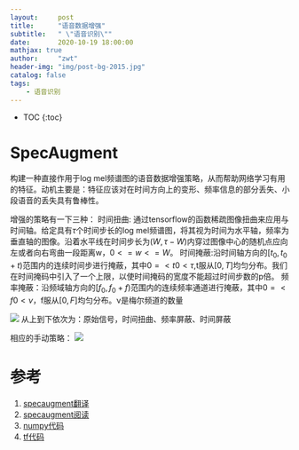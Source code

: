 ```yaml
---
layout:     post
title:      "语音数据增强"
subtitle:   " \"语音识别\""
date:       2020-10-19 18:00:00
mathjax: true
author:     "zwt"
header-img: "img/post-bg-2015.jpg"
catalog: false
tags:
    - 语音识别
---
```

* TOC
{:toc}

# SpecAugment

构建一种直接作用于log mel频谱图的语音数据增强策略，从而帮助网络学习有用的特征。动机主要是：特征应该对在时间方向上的变形、频率信息的部分丢失、小段语音的丢失具有鲁棒性。

增强的策略有一下三种：
时间扭曲: 通过tensorflow的函数稀疏图像扭曲来应用与时间轴。给定具有$\tau$个时间步长的log mel频谱图，将其视为时间为水平轴，频率为垂直轴的图像。沿着水平线在时间步长为$(W, \tau - W)$内穿过图像中心的随机点应向左或者向右弯曲一段距离w，$0 <= w <= W$。
时间掩蔽:沿时间轴方向的$[t_0,t_0+t)$范围内的连续时间步进行掩蔽，其中$0=<t0<τ$,t服从$[0,T]$均匀分布。我们在时间掩码中引入了一个上限，以使时间掩码的宽度不能超过时间步数的p倍。
频率掩蔽：沿频域轴方向的$[f_0,f_0+f)$范围内的连续频率通道进行掩蔽，其中$0=<f0<ν$，f服从$[0,F]$均匀分布。ν是梅尔频道的数量

![](https://zwt0204.github.io//img/信号增强.png)
从上到下依次为：原始信号，时间扭曲、频率屏蔽、时间屏蔽

相应的手动策略：
![](https://zwt0204.github.io//img/信号增强1.png)



# 参考
1. [specaugment翻译](https://blog.ailemon.me/2020/03/09/paper-translation-specaugment-a-simple-data-augmentation-method-for-automatic-speech-recognition/)
2. [specaugment阅读](https://www.cnblogs.com/zy230530/p/13682080.html)
3. [numpy代码](https://github.com/KimJeongSun/SpecAugment_numpy_scipy/blob/master/specaugment.py)
4. [tf代码](https://github.com/DemisEom/SpecAugment/blob/master/SpecAugment/spec_augment_tensorflow.py)